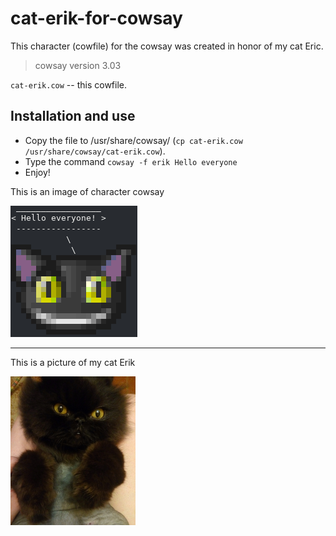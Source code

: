 # cat-erik-for-cowsay

This character (cowfile) for the cowsay was created in honor of my cat Eric.
> cowsay version 3.03

`cat-erik.cow` -- this cowfile.

## Installation and use 

 - Copy the file to /usr/share/cowsay/ (`cp cat-erik.cow /usr/share/cowsay/cat-erik.cow`).
 - Type the command `cowsay -f erik Hello everyone`
 - Enjoy!

This is an image of character cowsay

![This is an image of character cowsay](erik-cow.png)

---

This is a picture of my cat Erik

![This is a picture of my cat Erik](My-cat-Erik.png)

